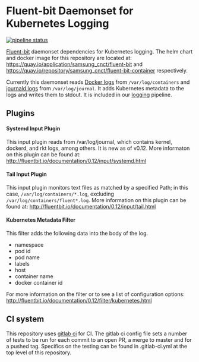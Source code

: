 # Fluent-bit Daemonset for Kubernetes Logging
[![pipeline status](https://git.cnct.io/common-tools/samsung-cnct_chart-fluent-bit/badges/master/pipeline.svg)](https://git.cnct.io/common-tools/samsung-cnct_chart-fluent-bit/commits/master)

[Fluent-bit](http://fluentbit.io/) daemonset dependencies for Kubernetes
logging. The helm chart and docker image for this repository are located at:
https://quay.io/application/samsung_cnct/fluent-bit and
https://quay.io/repository/samsung_cnct/fluent-bit-container respectively.

Currently this daemonset reads [Docker logs](https://docs.docker.com/engine/admin/logging/overview/) from `/var/log/containers` and [journald logs](https://www.freedesktop.org/software/systemd/man/systemd-journald.service.html) from `/var/log/journal`. It adds Kubernetes metadata to the logs and writes them to stdout.
It is included in our [logging](https://github.com/samsung-cnct/chart-logging) pipeline.
## Plugins

#### Systemd Input Plugin

This input plugin reads from /var/log/journal, which contains kernel, dockerd, and rkt logs, among others. It is new as of v0.12.
More informaton on this plugin can be found at:
http://fluentbit.io/documentation/0.12/input/systemd.html

#### Tail Input Plugin

This input plugin monitors text files as matched by a specified Path; in this case, `/var/log/containers/*.log`, excluding `/var/log/containers/fluent*.log`. More information on this plugin can be found at: http://fluentbit.io/documentation/0.12/input/tail.html

#### Kubernetes Metadata Filter

This filter adds the following data into the body of the log.
* namespace
* pod id
* pod name
* labels
* host
* container name
* docker container id

For more information on the filter or to see a list of configuration options: http://fluentbit.io/documentation/0.12/filter/kubernetes.html

## CI system
This repository uses [gitlab ci](https://about.gitlab.com/features/gitlab-ci-cd/) for CI.  The gitlab ci config file sets a number of tests to be run for each commit to an open PR, a merge to master and for a pushed tag.  Specifics on the testing can be found in .gitlab-ci.yml at the top level of this repository.
